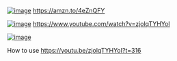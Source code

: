 [![image](https://github.com/user-attachments/assets/f3372a24-d5b2-408a-abf2-1211ba56f9a7)](https://amzn.to/4eZnQFY)
https://amzn.to/4eZnQFY

[![image](https://github.com/user-attachments/assets/6b82d8c1-ac5a-4290-b68e-df3aaea920aa)](https://www.youtube.com/watch?v=zjolqTYHYoI)
https://www.youtube.com/watch?v=zjolqTYHYoI


[![image](https://github.com/user-attachments/assets/ca757533-d555-411c-b895-2f3d408c02ac)](https://youtu.be/zjolqTYHYoI?t=316)

How to use https://youtu.be/zjolqTYHYoI?t=316
